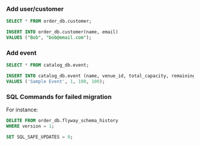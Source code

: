 ### Add user/customer
```sql
SELECT * FROM order_db.customer;

INSERT INTO order_db.customer(name, email)
VALUES ("Bob", "bob@email.com");
```

### Add event
```sql
SELECT * FROM catalog_db.event;

INSERT INTO catalog_db.event (name, venue_id, total_capacity, remaining_capacity)
VALUES ('Sample Event', 1, 100, 100);
```

### SQL Commands for failed migration
For instance:
```sql
DELETE FROM order_db.flyway_schema_history
WHERE version = 1;

SET SQL_SAFE_UPDATES = 0;
```